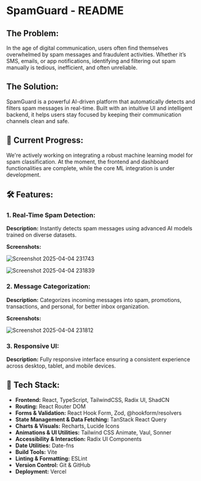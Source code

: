 <h1>SpamGuard - README</h1>

<h2>The Problem:</h2>
<p>In the age of digital communication, users often find themselves overwhelmed by spam messages and fraudulent activities. Whether it’s SMS, emails, or app notifications, identifying and filtering out spam manually is tedious, inefficient, and often unreliable.</p>

<h2>The Solution:</h2>
<p>SpamGuard is a powerful AI-driven platform that automatically detects and filters spam messages in real-time. Built with an intuitive UI and intelligent backend, it helps users stay focused by keeping their communication channels clean and safe.</p>

<h2>🚧 Current Progress:</h2>
<p>We're actively working on integrating a robust machine learning model for spam classification. At the moment, the frontend and dashboard functionalities are complete, while the core ML integration is under development.</p>

<h2>🛠️ <strong>Features:</strong></h2>

<h3>1. Real-Time Spam Detection:</h3>
<p><strong>Description:</strong> Instantly detects spam messages using advanced AI models trained on diverse datasets.</p>
<p><strong>Screenshots:</strong></p>

  ![Screenshot 2025-04-04 231743](https://github.com/user-attachments/assets/4c71e017-7d8f-4c8a-8f05-879fac40c186)
  
  ![Screenshot 2025-04-04 231839](https://github.com/user-attachments/assets/49f9b604-6c82-4902-acf7-daa51471ca0f)


<h3>2. Message Categorization:</h3>
<p><strong>Description:</strong> Categorizes incoming messages into spam, promotions, transactions, and personal, for better inbox organization.</p>
<p><strong>Screenshots:</strong></p>

  ![Screenshot 2025-04-04 231812](https://github.com/user-attachments/assets/688b8284-d592-44a5-9c80-f34242aadf1f)


<h3>3. Responsive UI:</h3>
<p><strong>Description:</strong> Fully responsive interface ensuring a consistent experience across desktop, tablet, and mobile devices.</p>

<h2>🧰 <strong>Tech Stack:</strong></h2>
<ul>
  <li><strong>Frontend:</strong> React, TypeScript, TailwindCSS, Radix UI, ShadCN</li>
  <li><strong>Routing:</strong> React Router DOM</li>
  <li><strong>Forms & Validation:</strong> React Hook Form, Zod, @hookform/resolvers</li>
  <li><strong>State Management & Data Fetching:</strong> TanStack React Query</li>
  <li><strong>Charts & Visuals:</strong> Recharts, Lucide Icons</li>
  <li><strong>Animations & UI Utilities:</strong> Tailwind CSS Animate, Vaul, Sonner</li>
  <li><strong>Accessibility & Interaction:</strong> Radix UI Components</li>
  <li><strong>Date Utilities:</strong> Date-fns</li>
  <li><strong>Build Tools:</strong> Vite</li>
  <li><strong>Linting & Formatting:</strong> ESLint</li>
  <li><strong>Version Control:</strong> Git & GitHub</li>
  <li><strong>Deployment:</strong> Vercel</li>
</ul>
